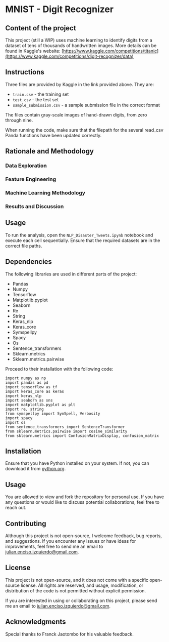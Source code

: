 # MNIST - Digit Recognizer

## Content of the project
This project (still a WIP) uses machine learning to identify digits from a dataset of tens of thousands of handwritten images. More details can be found in Kaggle's website: [https://www.kaggle.com/competitions/titanic](https://www.kaggle.com/competitions/digit-recognizer/data)


## Instructions
Three files are provided by Kaggle in the link provided above. They are:
- `train.csv` - the training set
- `test.csv` - the test set
- `sample_submission.csv` - a sample submission file in the correct format

The files contain gray-scale images of hand-drawn digits, from zero through nine. 

When running the code, make sure that the filepath for the several read_csv Panda functions have been updated correctly.


## Rationale and Methodology

### Data Exploration

### Feature Engineering

### Machine Learning Methodology

### Results and Discussion



## Usage

To run the analysis, open the `NLP_Disaster_Tweets.ipynb` notebook and execute each cell sequentially. Ensure that the required datasets are in the correct file paths.


## Dependencies

The following libraries are used in different parts of the project:
- Pandas
- Numpy
- Tensorflow
- Matplotlib.pyplot
- Seaborn
- Re
- String
- Keras_nlp
- Keras_core
- Symspellpy
- Spacy
- Os
- Sentence_transformers
- Sklearn.metrics
- Sklearn.metrics.pairwise


Proceed to their installation with the following code:

```
import numpy as np
import pandas as pd
import tensorflow as tf
import keras_core as keras
import keras_nlp
import seaborn as sns
import matplotlib.pyplot as plt
import re, string
from symspellpy import SymSpell, Verbosity
import spacy
import os
from sentence_transformers import SentenceTransformer
from sklearn.metrics.pairwise import cosine_similarity
from sklearn.metrics import ConfusionMatrixDisplay, confusion_matrix
```

## Installation
Ensure that you have Python installed on your system. If not, you can download it from [python.org](https://www.python.org/downloads/).


## Usage
You are allowed to view and fork the repository for personal use. If you have any questions or would like to discuss potential collaborations, feel free to reach out.


## Contributing
Although this project is not open-source, I welcome feedback, bug reports, and suggestions. If you encounter any issues or have ideas for improvements, feel free to send me an email to julian.enciso.izquierdo@gmail.com.


## License
This project is not open-source, and it does not come with a specific open-source license. All rights are reserved, and usage, modification, or distribution of the code is not permitted without explicit permission.

If you are interested in using or collaborating on this project, please send me an email to julian.enciso.izquierdo@gmail.com.


## Acknowledgments
Special thanks to Franck Jaotombo for his valuable feedback.
